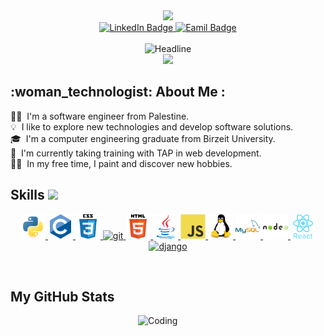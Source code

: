 
<div id="header" align="center">
<img src="https://media.giphy.com/media/Uaxj062PavgqZRhVkS/giphy.gif" width="150px"/>
  <div id="badges">
  <a href="https://www.linkedin.com/in/rahaf-bakeer/">
    <img src="https://img.shields.io/badge/LinkedIn-blue?style=for-the-badge&logo=linkedin&logoColor=white" alt="LinkedIn Badge"/>
  </a>
  <a href="mailto:rahafbakeer123@gmail.com">
    <img src="https://img.shields.io/badge/Email-red?style=for-the-badge&logo=gmail&logoColor=white" alt="Eamil Badge"/>
  </a>
</div>
  <img src="https://komarev.com/ghpvc/?username=Rahaf0B&style=flat-square&color=blue" alt=""/>
   <div align=center>
        <img src="https://readme-typing-svg.herokuapp.com?font=Indie+Flower&pause=1000&color=9A57F7&size=32&center=true&vCenter=true&width=600&height=50&lines=Hi+I'm+Rahaf+%F0%9F%91%8B;Back-End+Developer;Problem+Solver;Freelancer;Open-Source+Enthusiast" alt="Headline" />
    </div>
<!-- <h1>
 Hi there
  <img src="https://media.giphy.com/media/hvRJCLFzcasrR4ia7z/giphy.gif" width="30px"/>
</h1>   -->
<img src="https://media.giphy.com/media/v1.Y2lkPTc5MGI3NjExNXF6cGpranFzMXphcDFlcDZ0bjJuMnBmemg4emxwZXl3c21iZDJ2ZCZlcD12MV9pbnRlcm5hbF9naWZfYnlfaWQmY3Q9Zw/L1R1tvI9svkIWwpVYr/giphy.gif" width="500"/>
   
</div>
<h2>
:woman_technologist: About Me :
  </h2>


👩‍🦰 &nbsp;I'm a software engineer from Palestine.\
💡 &nbsp;I like to explore new technologies and develop software solutions.\
🎓 &nbsp;I'm a computer engineering graduate from Birzeit University.\
🌱 &nbsp;I'm currently taking training with TAP in web development.\
👩‍🎨 &nbsp;In my free time, I paint and discover new hobbies.


<be>
<h2> Skills <img src = "https://media2.giphy.com/media/QssGEmpkyEOhBCb7e1/giphy.gif?cid=ecf05e47a0n3gi1bfqntqmob8g9aid1oyj2wr3ds3mg700bl&rid=giphy.gif" width = 32px> </h2>
<p align="center"> <a href="https://www.python.org" target="_blank" rel="noreferrer"> <img src="https://raw.githubusercontent.com/devicons/devicon/master/icons/python/python-original.svg" alt="python" width="40" height="40"/> </a> <a href="https://www.cprogramming.com/" target="_blank" rel="noreferrer"> <img src="https://raw.githubusercontent.com/devicons/devicon/master/icons/c/c-original.svg" alt="c" width="40" height="40"/> </a>  <a href="https://www.w3schools.com/css/" target="_blank" rel="noreferrer"> <img src="https://raw.githubusercontent.com/devicons/devicon/master/icons/css3/css3-original-wordmark.svg" alt="css3" width="40" height="40"/> </a> <a href="https://git-scm.com/" target="_blank" rel="noreferrer"> <img src="https://www.vectorlogo.zone/logos/git-scm/git-scm-icon.svg" alt="git" width="40" height="40"/> </a> <a href="https://www.w3.org/html/" target="_blank" rel="noreferrer"> <img src="https://raw.githubusercontent.com/devicons/devicon/master/icons/html5/html5-original-wordmark.svg" alt="html5" width="40" height="40"/> </a> <a href="https://www.java.com" target="_blank" rel="noreferrer"> <img src="https://raw.githubusercontent.com/devicons/devicon/master/icons/java/java-original.svg" alt="java" width="40" height="40"/> </a> <a href="https://developer.mozilla.org/en-US/docs/Web/JavaScript" target="_blank" rel="noreferrer"> <img src="https://raw.githubusercontent.com/devicons/devicon/master/icons/javascript/javascript-original.svg" alt="javascript" width="40" height="40"/> </a> <a href="https://www.linux.org/" target="_blank" rel="noreferrer"> <img src="https://raw.githubusercontent.com/devicons/devicon/master/icons/linux/linux-original.svg" alt="linux" width="40" height="40"/> </a> <a href="https://www.mysql.com/" target="_blank" rel="noreferrer"> <img src="https://raw.githubusercontent.com/devicons/devicon/master/icons/mysql/mysql-original-wordmark.svg" alt="mysql" width="40" height="40"/> </a> <a href="https://nodejs.org" target="_blank" rel="noreferrer"> <img src="https://raw.githubusercontent.com/devicons/devicon/master/icons/nodejs/nodejs-original-wordmark.svg" alt="nodejs" width="40" height="40"/> </a> <a href="https://reactjs.org/" target="_blank" rel="noreferrer"> <img src="https://raw.githubusercontent.com/devicons/devicon/master/icons/react/react-original-wordmark.svg" alt="react" width="40" height="40"/> </a> <a href="https://www.djangoproject.com/" target="_blank" rel="noreferrer"> <img src="https://www.vectorlogo.zone/logos/djangoproject/djangoproject-icon.svg" alt="django" width="40" height="40"/> </a> </p><br>



<h2>My GitHub Stats</h2>
<img align="right" alt="Coding" width="300" src="https://cdn.dribbble.com/users/1277312/screenshots/14733298/media/39b1045e593737587dd60e42c8422d1f.gif" >
<be>
 <p><img align="left" src="https://github-readme-stats.vercel.app/api/top-langs?username=rahaf0b&show_icons=true&theme=dark&locale=en&layout=compact" alt="" /></p>

<!--
**Rahaf0B/Rahaf0B** is a ✨ _special_ ✨ repository because its `README.md` (this file) appears on your GitHub profile.

Here are some ideas to get you started:

- 🔭 I’m currently working on ...
- 🌱 I’m currently learning ...
- 👯 I’m looking to collaborate on ...
- 🤔 I’m looking for help with ...
- 💬 Ask me about ...
- 📫 How to reach me: ...
- 😄 Pronouns: ...
- ⚡ Fun fact: ...
-->
